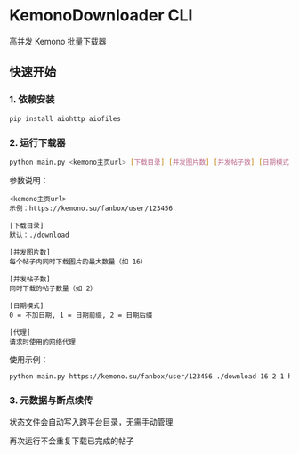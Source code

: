 # KemonoDownloader CLI

高并发 Kemono 批量下载器

## 快速开始

### 1. **依赖安装**
```bash
pip install aiohttp aiofiles
```
### 2. 运行下载器
```bash
python main.py <kemono主页url> [下载目录] [并发图片数] [并发帖子数] [日期模式] [代理]
```
参数说明：
```
<kemono主页url>
示例：https://kemono.su/fanbox/user/123456

[下载目录]
默认：./download

[并发图片数]
每个帖子内同时下载图片的最大数量（如 16）

[并发帖子数]
同时下载的帖子数量（如 2）

[日期模式]
0 = 不加日期, 1 = 日期前缀, 2 = 日期后缀

[代理]
请求时使用的网络代理
```
使用示例：
```bash
python main.py https://kemono.su/fanbox/user/123456 ./download 16 2 1 http://127.0.0.1:7890
```
### 3. 元数据与断点续传
状态文件会自动写入跨平台目录，无需手动管理

再次运行不会重复下载已完成的帖子

